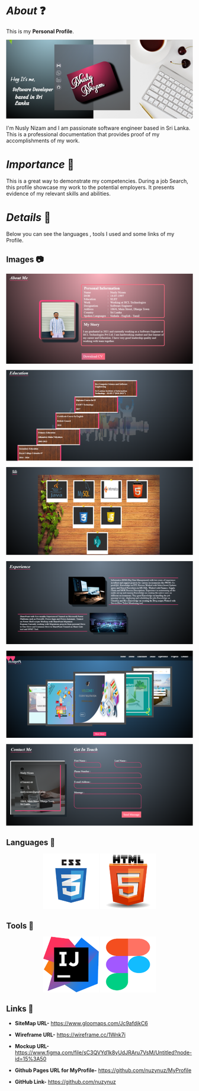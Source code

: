 # *About* ❓

This is my **Personal Profile**.

![Image of Home](images/profile.png)

I'm Nusly Nizam and I am passionate software engineer based in Sri Lanka.
This is a professional documentation that provides proof of my accomplishments of my work.

# *Importance* 📝

This is a great way to demonstrate my competencies. During a job Search, this profile showcase my work to the potential employers.
It presents evidence of my relevant skills and abilities.

# *Details* 🔖

Below you can see the languages , tools I used and some links of my Profile.

## Images 📷
![Image of About](images/about1.PNG)

![Image of Education](images/education1.PNG)

![Image of Skills](images/skills1.PNG)

![Image of Experience](images/experience1.PNG)

![Image of Projects](images/project1.png)

![Image of Contact](images/contact1.PNG)



## Languages 📗

<p align="center"><img src="logo/css__2_-removebg-preview.png" alt="css" width="150" height="150"/>
   <img src="logo/html%20(2).png" alt="html" width="150" height="150"/></p>

## Tools 📌

<p align="center">
<img src="logo/IntelliJ_IDEA_Icon.svg-removebg-preview.png" alt="intellij" width="150" height="150"/>
<img src="logo/figma-removebg-preview.png" alt="figma" width="150" height="150"/></p>

## Links 🔎

* **SiteMap URL-** https://www.gloomaps.com/Jc9afdjkC6

* **Wireframe URL-** https://wireframe.cc/1Wnk7i

* **Mockup URL-** https://www.figma.com/file/sC3QVYd1k8yUdJRAru7VsM/Untitled?node-id=15%3A50

* **Github Pages URL for MyProfile-** https://github.com/nuzynuz/MyProfile

* **GitHub Link-** https://github.com/nuzynuz









